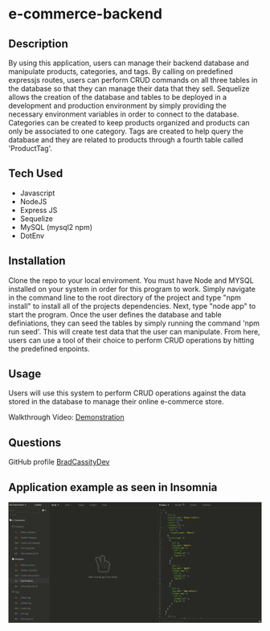 # e-commerce-backend

## Description

By using this application, users can manage their backend database and manipulate products, categories, and tags. By calling on predefined expressjs routes, users can perform CRUD commands on all three tables in the database so that they can manage their data that they sell. Sequelize allows the creation of the database and tables to be deployed in a development and production environment by simply providing the necessary environment variables in order to connect to the database. Categories can be created to keep products organized and products can only be associated to one category. Tags are created to help query the database and they are related to products through a fourth table called 'ProductTag'. 

## Tech Used
  * Javascript
  * NodeJS
  * Express JS
  * Sequelize
  * MySQL (mysql2 npm)
  * DotEnv

## Installation

Clone the repo to your local enviroment. You must have Node and MYSQL installed on your system in order for this program to work. Simply navigate in the command line to the root directory of the project and type "npm install" to install all of the projects dependencies. Next, type "node app" to start the program. Once the user defines the database and table definiations, they can seed the tables by simply running the command 'npm run seed'. This will create test data that the user can manipulate. From here, users can use a tool of their choice to perform CRUD operations by hitting the predefined enpoints. 

## Usage

Users will use this system to perform CRUD operations against the data stored in the database to manage their online e-commerce store.

Walkthrough Video: [Demonstration]()

## Questions

GitHub profile [BradCassityDev](https://github.com/BradCassityDev)

## Application example as seen in Insomnia
![Working Project Screenshot](/app.PNG)